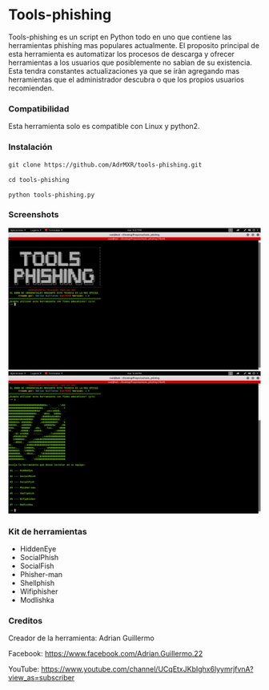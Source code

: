 # Tools-phishing
Tools-phishing es un script en Python todo en uno que contiene las herramientas phishing mas populares actualmente. El proposito principal de esta herramienta es automatizar los procesos de descarga y ofrecer herramientas a los usuarios que posiblemente no sabìan de su existencia. Esta tendra constantes actualizaciones ya que se iràn agregando mas herramientas que el administrador descubra o que los propios usuarios recomienden.


### Compatibilidad 

Esta herramienta solo es compatible con Linux y python2.


### Instalación 

```
git clone https://github.com/AdrMXR/tools-phishing.git
```
```
cd tools-phishing
```
```
python tools-phishing.py 
```

### Screenshots

![alt img](screenshot1.png)
![alt img](screenshot2.png)

### Kit de herramientas
* HiddenEye
* SocialPhish
* SocialFish
* Phisher-man
* Shellphish
* Wifiphisher
* Modlishka


### Creditos
Creador de la herramienta: Adrian Guillermo

Facebook: https://www.facebook.com/Adrian.Guillermo.22

YouTube: https://www.youtube.com/channel/UCqEtxJKbIghx6lyymrjfvnA?view_as=subscriber


